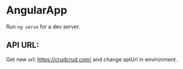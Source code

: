 # AngularApp

Run `ng serve` for a dev server.

## API URL:

Get new url: https://crudcrud.com/ and change apiUrl in environment.
